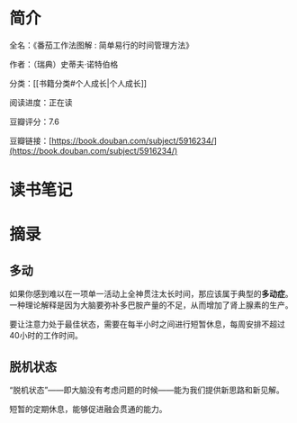 # 简介

全名：《番茄工作法图解 : 简单易行的时间管理方法》

作者：（瑞典）史蒂夫·诺特伯格

分类：[[书籍分类#个人成长|个人成长]]

阅读进度：正在读

豆瓣评分：7.6

豆瓣链接：[https://book.douban.com/subject/5916234/](https://book.douban.com/subject/5916234/)

# 读书笔记



# 摘录

## 多动

如果你感到难以在一项单一活动上全神贯注太长时间，那应该属于典型的**多动症**。一种理论解释是因为大脑要弥补多巴胺产量的不足，从而增加了肾上腺素的生产。

要让注意力处于最佳状态，需要在每半小时之间进行短暂休息，每周安排不超过40小时的工作时间。

## 脱机状态

“脱机状态”——即大脑没有考虑问题的时候——能为我们提供新思路和新见解。

短暂的定期休息，能够促进融会贯通的能力。
